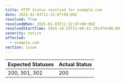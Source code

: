 ```yaml
---
title: HTTP Status resolved for example.com
date: 2025-01-03T11:32:07+00:00Z
resolved: True
resolvedWhen: 2025-01-03T11:32:07+00:00Z
resolvedStartTime: 2024-10-25T21:09:43.191474+00:00
severity: notice
affected:
  - example.com
section: issue
---
```


| Expected Statuses | Actual Status  |
|-------------------|----------------|
| 200, 301, 302 | 200 |
